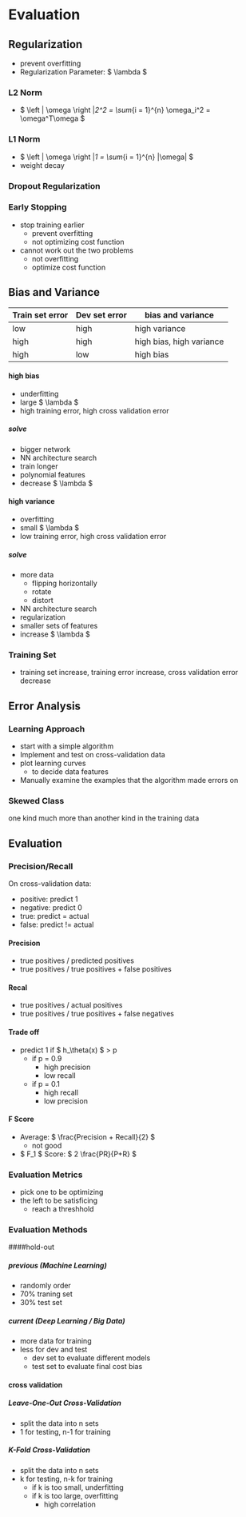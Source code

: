 # Evaluation

## Regularization

- prevent overfitting
- Regularization Parameter: $ \lambda $

### L2 Norm

- $ \left \| \omega \right \|_2^2 = \sum_{i = 1}^{n} \omega_i^2 = \omega^T\omega $

### L1 Norm

-  $ \left \| \omega \right \|_1 = \sum_{i = 1}^{n} |\omega| $
- weight decay

### Dropout Regularization

### Early Stopping

- stop training earlier
  - prevent overfitting
  - not optimizing cost function
- cannot work out the two problems
  - not overfitting
  - optimize cost function



## Bias and Variance

| Train set error | Dev set error | bias and variance        |
| --------------- | ------------- | ------------------------ |
| low             | high          | high variance            |
| high            | high          | high bias, high variance |
| high            | low           | high bias                |

#### high bias

- underfitting
- large $ \lambda $
- high training error, high cross validation error 

##### solve

- bigger network
- NN architecture search
- train longer
- polynomial features
- decrease $ \lambda $

#### high variance

- overfitting
- small $ \lambda $
- low training error, high cross validation error

##### solve

- more data
  - flipping horizontally
  - rotate
  - distort
- NN architecture search
- regularization
- smaller sets of features
- increase $ \lambda $

### Training Set

- training set increase, training error increase, cross validation error decrease

## Error Analysis

### Learning Approach

- start with a simple algorithm
- Implement and test on cross-validation data
- plot learning curves
  - to decide data features
- Manually examine the examples that the algorithm made errors on

### Skewed Class

one kind much more than another kind in the training data



## Evaluation

### Precision/Recall

On cross-validation data:

- positive: predict 1
- negative: predict 0
- true: predict = actual
- false: predict != actual 

#### Precision

- true positives / predicted positives
- true positives / true positives + false positives

#### Recal

- true positives / actual positives
- true positives / true positives + false negatives

#### Trade off

- predict 1 if $ h_\theta(x) $ > p
  - if p = 0.9
    - high precision
    - low recall
  - if p = 0.1
    - high recall
    - low precision

#### F Score

- Average: $ \frac{Precision + Recall}{2} $
  - not good
- $ F_1 $ Score: $ 2 \frac{PR}{P+R} $

### Evaluation Metrics

- pick one to be optimizing
- the left to be satisficing
  - reach a threshhold

### Evaluation Methods

####hold-out

##### previous (Machine Learning)

- randomly order
- 70% traning set
- 30% test set

##### current (Deep Learning / Big Data)

- more data for training
- less for dev and test
  - dev set to evaluate different models
  - test set to evaluate final cost bias

#### cross validation 

##### Leave-One-Out Cross-Validation

- split the data into n sets
- 1 for testing, n-1 for training

##### K-Fold Cross-Validation

- split the data into n sets
- k for testing, n-k for training
  - if k is too small, underfitting
  - if k is too large, overfitting
    - high correlation



